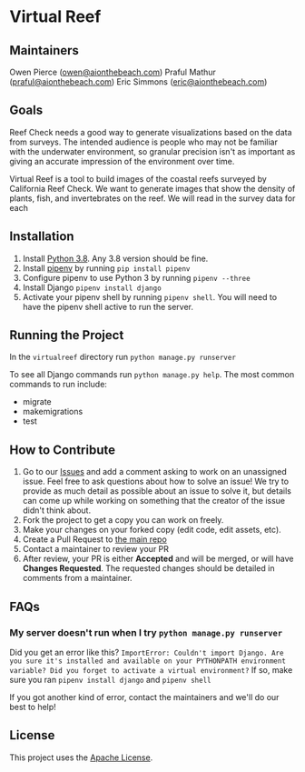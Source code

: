 # Virtual Reef

## Maintainers
Owen Pierce (owen@aionthebeach.com)
Praful Mathur (praful@aionthebeach.com)
Eric Simmons (eric@aionthebeach.com)


## Goals
Reef Check needs a good way to generate visualizations based on the data from surveys.
The intended audience is people who may not be familiar with the underwater environment,
so granular precision isn't as important as giving an accurate impression of the environment
over time.

Virtual Reef is a tool to build images of the coastal reefs surveyed by California Reef Check.
We want to generate images that show the density of plants, fish, and invertebrates on the reef. 
We will read in the survey data for each 

## Installation
1. Install [Python 3.8](https://www.python.org/downloads/). Any 3.8 version should be fine.
2. Install [pipenv](https://github.com/pypa/pipenv) by running `pip install pipenv`
3. Configure pipenv to use Python 3 by running `pipenv --three`
4. Install Django `pipenv install django`
5. Activate your pipenv shell by running `pipenv shell`. You will need to have the pipenv shell active to run the server.

## Running the Project
In the `virtualreef` directory run `python manage.py runserver`

To see all Django commands run `python manage.py help`. The most common commands to run include:
* migrate
* makemigrations
* test

## How to Contribute
1. Go to our [Issues](https://github.com/aionthebeach/virtual-reef/issues) and add a comment asking to work on an unassigned issue. Feel free to ask questions about how to solve an issue! We try to provide as much detail as possible about an issue to solve it, but details can come up while working on something that the creator of the issue didn't think about.
2. Fork the project to get a copy you can work on freely.
3. Make your changes on your forked copy (edit code, edit assets, etc).
4. Create a Pull Request to [the main repo](https://github.com/aionthebeach/virtual-reef)
5. Contact a maintainer to review your PR
6. After review, your PR is either **Accepted** and will be merged, or will have **Changes Requested**. The requested changes should be detailed in comments from a maintainer.

## FAQs
### My server doesn't run when I try `python manage.py runserver`
Did you get an error like this?
`ImportError: Couldn't import Django. Are you sure it's installed and available on your PYTHONPATH environment variable? Did you forget to activate a virtual environment?`
If so, make sure you ran `pipenv install django` and `pipenv shell`

If you got another kind of error, contact the maintainers and we'll do our best to help!

## License
This project uses the [Apache License](https://github.com/aionthebeach/virtual-reef/license).
